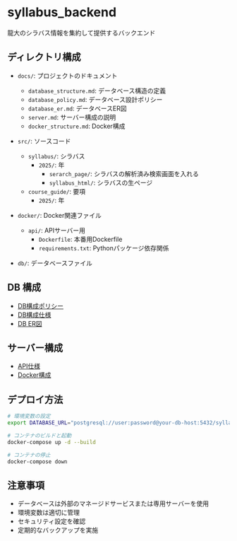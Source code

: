 # syllabus_backend
龍大のシラバス情報を集約して提供するバックエンド

## ディレクトリ構成

- `docs/`: プロジェクトのドキュメント
  - `database_structure.md`: データベース構造の定義
  - `database_policy.md`: データベース設計ポリシー
  - `database_er.md`: データベースER図
  - `server.md`: サーバー構成の説明
  - `docker_structure.md`: Docker構成

- `src/`: ソースコード
  - `syllabus/`: シラバス
    - `2025/`: 年
        - `serarch_page/`: シラバスの解析済み検索画面を入れる
        - `syllabus_html/`: シラバスの生ページ
  - `course_guide/`: 要項
    - `2025/`: 年

- `docker/`: Docker関連ファイル
  - `api/`: APIサーバー用
    - `Dockerfile`: 本番用Dockerfile
    - `requirements.txt`: Pythonパッケージ依存関係

- `db/`: データベースファイル

## DB 構成
- [DB構成ポリシー](docs/database_policy.md)
- [DB構成仕様](docs/database_structure.md)
- [DB ER図](docs/database_er.md)

## サーバー構成
- [API仕様](docs/server.md)
- [Docker構成](docs/docker_structure.md)

## デプロイ方法
```bash
# 環境変数の設定
export DATABASE_URL="postgresql://user:password@your-db-host:5432/syllabus"

# コンテナのビルドと起動
docker-compose up -d --build

# コンテナの停止
docker-compose down
```

## 注意事項
- データベースは外部のマネージドサービスまたは専用サーバーを使用
- 環境変数は適切に管理
- セキュリティ設定を確認
- 定期的なバックアップを実施